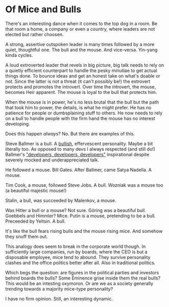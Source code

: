 <!--
0         1         2         3         4         5         6         7
123456789-123456789-123456789-123456789-123456789-123456789-123456789-12
-->
# Of Mice and Bulls 

There's an interesting dance when it comes to the top dog in a room. Be
that room a home, a company or even a country, where leaders are not
elected but rather choosen.

A strong, assertive outspoken leader is many times followed by a more
quiet, thoughtful one. The bull and the mouse. And vice-versa. Yin-yang
kinda cycles.

A loud extroverted leader that revels in big picture, big talk needs to
rely on a quietly efficient counterpart to handle the pesky minutiae to
get actual things done. To bounce ideas and get an honest take on what's
doable or not. Since the latter is not a threat (it can't possibly be!)
the extrovert protects and promotes the introvert. Over time the
introvert, the mouse, becomes Heir apparent. The mouse is loyal to the
bull that protects him.

When the mouse is in power, he's no less brutal that the bull but the path
that took him to power, the details, is what he might prefer. He has no
patience for people or dumbsplaining stuff to others. He now needs to rely
on a bull to handle people with the firm hand the mouse has no interest
developing.

Does this happen _always_? No. But there are examples of this.

Steve Ballmer is a bull. A
[bullish](https://www.britannica.com/dictionary/bullish),
effervescent personality. Maybe a bit literally too. As opposed to many
devs I always respected (and still do!) Ballmer's
["developers, developers, developers"](https://youtu.be/8fcSviC7cRM)
inspirational despite severely mocked and underappreciated talk.

He followed a mouse. Bill Gates. After Ballmer, came Satya Nadella. A mouse.

Tim Cook, a mouse, followed Steve Jobs. A bull. Wozniak was a mouse too
(a beautiful majestic mouse!)

Stalin, a bull, was succeeded by Malenkov, a mouse.

Was Hitler a bull or a mouse? Not sure. Göring was a beautiful
bull. Goebbels and Himmler? Mice. Putin is a mouse, pretending to be
a bull. Preceeded by Yeltsin. A bull.

It's like the bull fears rising bulls and the mouse rising mice. And somehow
they snuff them out.

<!--
Also in relationships. There's never a single stubborn
person in a relationship but there can never be 2 bulls in one. 2 mice might
get along just fine though.
-->

This analogy does seem to break in the corporate world though. In sufficiently
large companies, run by boards, where the CEO is but a disposable employee,
mice tend to abound. They survive personality clashes and the office politics
better after all. Also in traditional politics.

Which begs the question: are figures in the political parties and investors
behind boards the bulls? Some Éminence grise inside them the real bulls?
This would be an intesting oxymoron. Or are we as a society generally
trending towards a majority mice-type personality?

I have no firm opinion. Still, an interesting dynamic.

